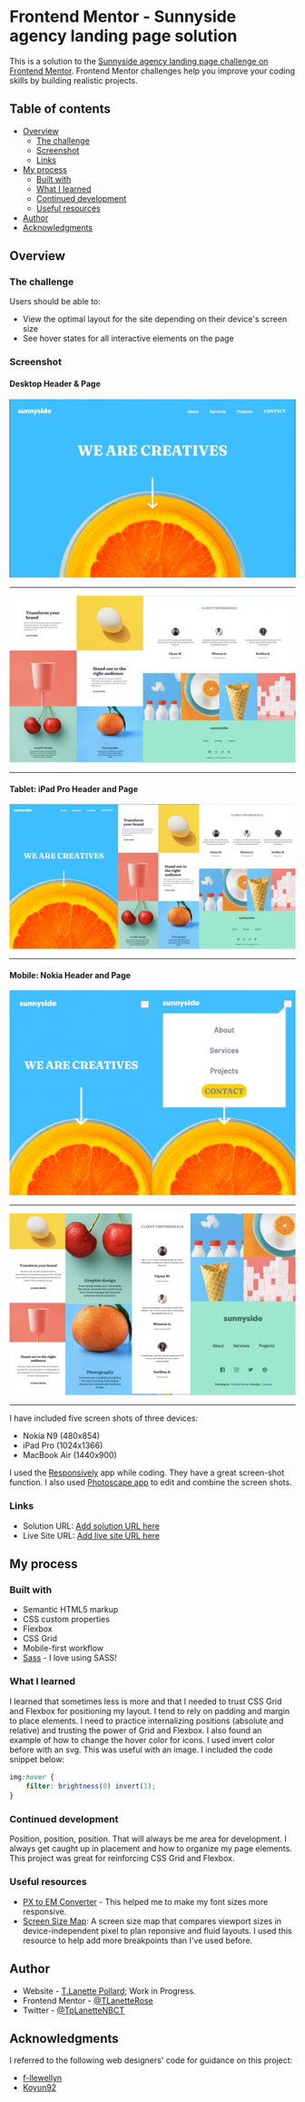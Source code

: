 # Frontend Mentor - Sunnyside agency landing page solution

This is a solution to the [Sunnyside agency landing page challenge on Frontend Mentor](https://www.frontendmentor.io/challenges/sunnyside-agency-landing-page-7yVs3B6ef). Frontend Mentor challenges help you improve your coding skills by building realistic projects.

## Table of contents

- [Overview](#overview)
  - [The challenge](#the-challenge)
  - [Screenshot](#screenshot)
  - [Links](#links)
- [My process](#my-process)
  - [Built with](#built-with)
  - [What I learned](#what-i-learned)
  - [Continued development](#continued-development)
  - [Useful resources](#useful-resources)
- [Author](#author)
- [Acknowledgments](#acknowledgments)

## Overview

### The challenge

Users should be able to:

- View the optimal layout for the site depending on their device's screen size
- See hover states for all interactive elements on the page

### Screenshot

#### Desktop Header & Page

![Sunnyside Agency Landing Page Header](assets/images/Screenshots/SunnysideDesktopHeader.jpg)

---

![Sunnyside Agency Landing Page Desktop](assets/images/Screenshots/SunnysideDesktop-side.jpg)

---

#### Tablet: iPad Pro Header and Page

![Sunnyside Agency Landing Page Tablet](assets/images/Screenshots/SunnysideIpadPro.jpg)

---

#### Mobile: Nokia Header and Page

![Sunnyside Agency Landing Page Header](assets/images/Screenshots/SunnysideHeaderNokia1-side.jpg)

---

![Sunnyside Agency Landing Page Mobile](assets/images/Screenshots/SunnysideNokia1-side.jpg)

---

I have included five screen shots of three devices:

- Nokia N9 (480x854)
- iPad Pro (1024x1366)
- MacBook Air (1440x900)

I used the [Responsively](https://opencollective.com/responsively) app while coding. They have a great screen-shot function. I also used [Photoscape app](http://www.photoscape.org/ps/main/index.php) to edit and combine the screen shots.

### Links

- Solution URL: [Add solution URL here](https://your-solution-url.com)
- Live Site URL: [Add live site URL here](https://your-live-site-url.com)

## My process

### Built with

- Semantic HTML5 markup
- CSS custom properties
- Flexbox
- CSS Grid
- Mobile-first workflow
- [Sass](https://sass-lang.com/) - I love using SASS!

### What I learned

I learned that sometimes less is more and that I needed to trust CSS Grid and Flexbox for positioning my layout. I tend to rely on padding and margin to place elements. I need to practice internalizing positions (absolute and relative) and trusting the power of Grid and Flexbox. I also found an example of how to change the hover color for icons. I used invert color before with an svg. This was useful with an image. I included the code snippet below:

```css
img:hover {
	filter: brightness(0) invert(1);
}
```

### Continued development

Position, position, position. That will always be me area for development. I always get caught up in placement and how to organize my page elements. This project was great for reinforcing CSS Grid and Flexbox.

### Useful resources

- [PX to EM Converter](https://nekocalc.com/px-to-em-converter) - This helped me to make my font sizes more responsive.
- [Screen Size Map](https://screensizemap.com/): A screen size map that compares viewport sizes in device-independent pixel to plan reponsive and fluid layouts. I used this resource to help add more breakpoints than I've used before.

## Author

- Website - [T.Lanette Pollard](https://tlp-portfolio.vercel.app/); Work in Progress.
- Frontend Mentor - [@TLanetteRose](https://www.frontendmentor.io/profile/TLanetteRose)
- Twitter - [@TpLanetteNBCT](https://twitter.com/TpLanetteNBCT)

## Acknowledgments

I referred to the following web designers' code for guidance on this project:

- [f-llewellyn](https://github.com/f-llewellyn/sunyside-agency)
- [Koyun92](https://github.com/Koyun92/Landing-page-sunny)
